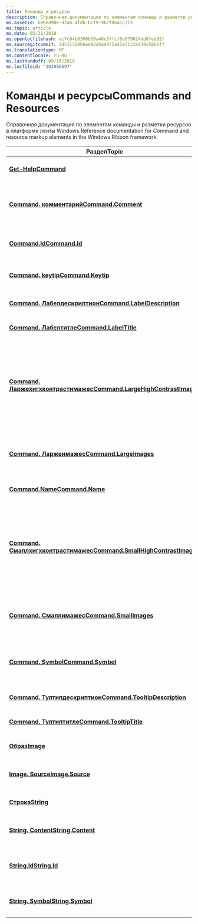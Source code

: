 ```yaml
---
title: Команды и ресурсы
description: Справочная документация по элементам команды и разметки ресурсов в платформе ленты Windows.
ms.assetid: b98ed90e-d2a6-4fdb-bcf9-962f8b41c313
ms.topic: article
ms.date: 05/31/2018
ms.openlocfilehash: ec7c04b0300b50a46c3ffcf8a079624dd8fed92f
ms.sourcegitcommit: 2d531328b6ed82d4ad971a45a5131b430c5866f7
ms.translationtype: MT
ms.contentlocale: ru-RU
ms.lasthandoff: 09/16/2019
ms.locfileid: "103986697"
---
```

# <a name="commands-and-resources"></a><span data-ttu-id="f3118-103">Команды и ресурсы</span><span class="sxs-lookup"><span data-stu-id="f3118-103">Commands and Resources</span></span>

<span data-ttu-id="f3118-104">Справочная документация по элементам команды и разметки ресурсов в платформе ленты Windows.</span><span class="sxs-lookup"><span data-stu-id="f3118-104">Reference documentation for Command and resource markup elements in the Windows Ribbon framework.</span></span>



| <span data-ttu-id="f3118-105">Раздел</span><span class="sxs-lookup"><span data-stu-id="f3118-105">Topic</span></span>                                                                                            | <span data-ttu-id="f3118-106">Содержимое</span><span class="sxs-lookup"><span data-stu-id="f3118-106">Contents</span></span>                                                                                                                |
|--------------------------------------------------------------------------------------------------|-------------------------------------------------------------------------------------------------------------------------|
| [<span data-ttu-id="f3118-107">**Get-Help**</span><span class="sxs-lookup"><span data-stu-id="f3118-107">**Command**</span></span>](windowsribbon-element-command.md)                                                 | <span data-ttu-id="f3118-108">Представляет определение команды.</span><span class="sxs-lookup"><span data-stu-id="f3118-108">Represents a Command definition.</span></span><br/>                                                                             |
| [<span data-ttu-id="f3118-109">**Command. комментарий**</span><span class="sxs-lookup"><span data-stu-id="f3118-109">**Command.Comment**</span></span>](windowsribbon-element-command-comment.md)                                 | <span data-ttu-id="f3118-110">Представляет комментарий или аннотацию для команды.</span><span class="sxs-lookup"><span data-stu-id="f3118-110">Represents a comment, or annotation, for a Command.</span></span><br/>                                                          |
| [<span data-ttu-id="f3118-111">**Command.Id**</span><span class="sxs-lookup"><span data-stu-id="f3118-111">**Command.Id**</span></span>](windowsribbon-element-command-id.md)                                           | <span data-ttu-id="f3118-112">Представляет уникальный идентификатор для команды.</span><span class="sxs-lookup"><span data-stu-id="f3118-112">Represents a unique ID for a Command.</span></span><br/>                                                                        |
| [<span data-ttu-id="f3118-113">**Command. keytip**</span><span class="sxs-lookup"><span data-stu-id="f3118-113">**Command.Keytip**</span></span>](windowsribbon-element-command-keytip.md)                                   | <span data-ttu-id="f3118-114">Представляет keytip для элемента управления.</span><span class="sxs-lookup"><span data-stu-id="f3118-114">Represents the keytip for a control.</span></span><br/>                                                                         |
| [<span data-ttu-id="f3118-115">**Command. Лабелдескриптион**</span><span class="sxs-lookup"><span data-stu-id="f3118-115">**Command.LabelDescription**</span></span>](windowsribbon-element-command-labeldescription.md)               | <span data-ttu-id="f3118-116">Представляет описание метки.</span><span class="sxs-lookup"><span data-stu-id="f3118-116">Represents a label description.</span></span><br/>                                                                              |
| [<span data-ttu-id="f3118-117">**Command. Лабелтитле**</span><span class="sxs-lookup"><span data-stu-id="f3118-117">**Command.LabelTitle**</span></span>](windowsribbon-element-command-labeltitle.md)                           | <span data-ttu-id="f3118-118">Представляет заголовок метки.</span><span class="sxs-lookup"><span data-stu-id="f3118-118">Represents a label title.</span></span><br/>                                                                                    |
| [<span data-ttu-id="f3118-119">**Command. Ларжехигхконтрастимажес**</span><span class="sxs-lookup"><span data-stu-id="f3118-119">**Command.LargeHighContrastImages**</span></span>](windowsribbon-element-command-largehighcontrastimages.md) | <span data-ttu-id="f3118-120">Представляет контейнер изображений; в этом случае крупные изображения используются с параметрами системы с высокой контрастностью.</span><span class="sxs-lookup"><span data-stu-id="f3118-120">Represents a container of images; in this case, large images for use with high-contrast system settings.</span></span><br/>     |
| [<span data-ttu-id="f3118-121">**Command. Ларжеимажес**</span><span class="sxs-lookup"><span data-stu-id="f3118-121">**Command.LargeImages**</span></span>](windowsribbon-element-command-largeimages.md)                         | <span data-ttu-id="f3118-122">Представляет контейнер изображений; в этом случае крупные изображения.</span><span class="sxs-lookup"><span data-stu-id="f3118-122">Represents a container of images; in this case, large images.</span></span><br/>                                                |
| [<span data-ttu-id="f3118-123">**Command.Name**</span><span class="sxs-lookup"><span data-stu-id="f3118-123">**Command.Name**</span></span>](windowsribbon-element-command-name.md)                                       | <span data-ttu-id="f3118-124">Представляет имя команды.</span><span class="sxs-lookup"><span data-stu-id="f3118-124">Represents the name of a Command.</span></span><br/>                                                                            |
| [<span data-ttu-id="f3118-125">**Command. Смаллхигхконтрастимажес**</span><span class="sxs-lookup"><span data-stu-id="f3118-125">**Command.SmallHighContrastImages**</span></span>](windowsribbon-element-command-smallhighcontrastimages.md) | <span data-ttu-id="f3118-126">Представляет контейнер изображений; в данном случае это небольшие изображения для использования с параметрами системы с высокой контрастностью.</span><span class="sxs-lookup"><span data-stu-id="f3118-126">Represents a container of images; in this case, small images for use with high-contrast system settings.</span></span><br/>     |
| [<span data-ttu-id="f3118-127">**Command. Смаллимажес**</span><span class="sxs-lookup"><span data-stu-id="f3118-127">**Command.SmallImages**</span></span>](windowsribbon-element-command-smallimages.md)                         | <span data-ttu-id="f3118-128">Представляет контейнер изображений; в данном случае это небольшие изображения.</span><span class="sxs-lookup"><span data-stu-id="f3118-128">Represents a container of images; in this case, small images.</span></span><br/>                                                |
| [<span data-ttu-id="f3118-129">**Command. Symbol**</span><span class="sxs-lookup"><span data-stu-id="f3118-129">**Command.Symbol**</span></span>](windowsribbon-element-command-symbol.md)                                   | <span data-ttu-id="f3118-130">Представляет имя [**команды**](windowsribbon-element-command.md) , на которую можно ссылаться извне.</span><span class="sxs-lookup"><span data-stu-id="f3118-130">Represents the name of a [**Command**](windowsribbon-element-command.md) that can be referenced externally.</span></span><br/> |
| [<span data-ttu-id="f3118-131">**Command. Тултипдескриптион**</span><span class="sxs-lookup"><span data-stu-id="f3118-131">**Command.TooltipDescription**</span></span>](windowsribbon-element-command-tooltipdescription.md)           | <span data-ttu-id="f3118-132">Представляет описание подсказки.</span><span class="sxs-lookup"><span data-stu-id="f3118-132">Represents a tooltip description.</span></span><br/>                                                                            |
| [<span data-ttu-id="f3118-133">**Command. Тултиптитле**</span><span class="sxs-lookup"><span data-stu-id="f3118-133">**Command.TooltipTitle**</span></span>](windowsribbon-element-command-tooltiptitle.md)                       | <span data-ttu-id="f3118-134">Представляет заголовок подсказки.</span><span class="sxs-lookup"><span data-stu-id="f3118-134">Represents a tooltip title.</span></span><br/>                                                                                  |
| [<span data-ttu-id="f3118-135">**Образ**</span><span class="sxs-lookup"><span data-stu-id="f3118-135">**Image**</span></span>](windowsribbon-element-image.md)                                                     | <span data-ttu-id="f3118-136">Представляет изображение.</span><span class="sxs-lookup"><span data-stu-id="f3118-136">Represents an image.</span></span><br/>                                                                                         |
| [<span data-ttu-id="f3118-137">**Image. Source**</span><span class="sxs-lookup"><span data-stu-id="f3118-137">**Image.Source**</span></span>](windowsribbon-element-image-source.md)                                       | <span data-ttu-id="f3118-138">Представляет путь к каталогу образа.</span><span class="sxs-lookup"><span data-stu-id="f3118-138">Represents the directory path of an image.</span></span><br/>                                                                   |
| [<span data-ttu-id="f3118-139">**Строка**</span><span class="sxs-lookup"><span data-stu-id="f3118-139">**String**</span></span>](windowsribbon-element-string.md)                                                   | <span data-ttu-id="f3118-140">Представляет строковый ресурс.</span><span class="sxs-lookup"><span data-stu-id="f3118-140">Represents a string resource.</span></span><br/>                                                                                |
| [<span data-ttu-id="f3118-141">**String. Content**</span><span class="sxs-lookup"><span data-stu-id="f3118-141">**String.Content**</span></span>](windowsribbon-element-string-content.md)                                   | <span data-ttu-id="f3118-142">Представляет содержимое строкового ресурса.</span><span class="sxs-lookup"><span data-stu-id="f3118-142">Represents the content of a string resource.</span></span><br/>                                                                 |
| [<span data-ttu-id="f3118-143">**String.Id**</span><span class="sxs-lookup"><span data-stu-id="f3118-143">**String.Id**</span></span>](windowsribbon-element-string-id.md)                                             | <span data-ttu-id="f3118-144">Представляет уникальный идентификатор строкового ресурса.</span><span class="sxs-lookup"><span data-stu-id="f3118-144">Represents the unique ID of a string resource.</span></span><br/>                                                               |
| [<span data-ttu-id="f3118-145">**String. Symbol**</span><span class="sxs-lookup"><span data-stu-id="f3118-145">**String.Symbol**</span></span>](windowsribbon-element-string-symbol.md)                                     | <span data-ttu-id="f3118-146">Представляет имя строкового ресурса.</span><span class="sxs-lookup"><span data-stu-id="f3118-146">Represents the name of a string resource.</span></span><br/>                                                                    |



 

 

 





